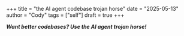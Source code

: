 +++
title = "the AI agent codebase trojan horse"
date = "2025-05-13"
author = "Cody"
tags = ["self"]
draft = true
+++

***Want better codebases? Use the AI agent trojan horse!***
